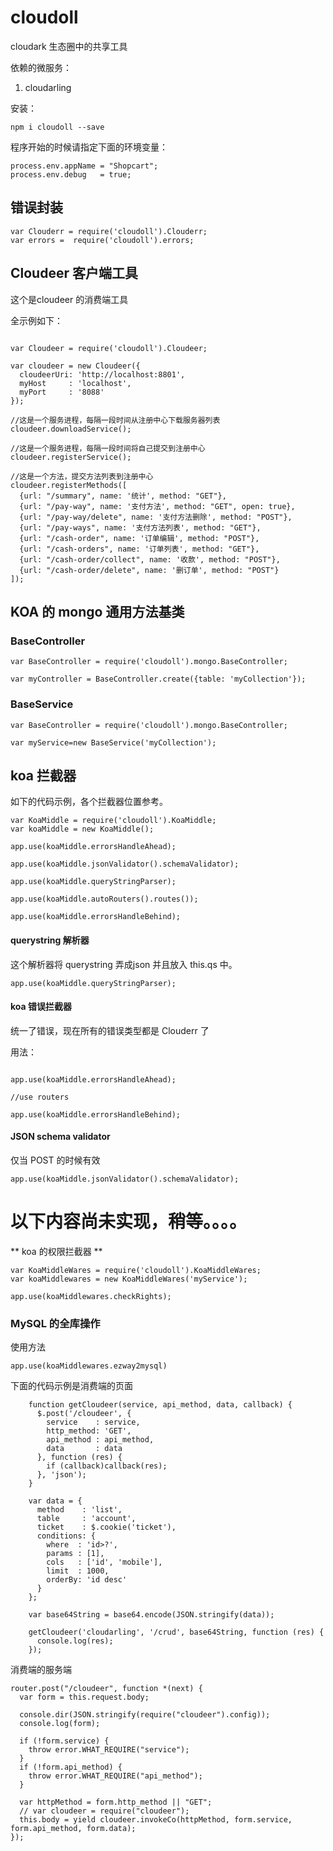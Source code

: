 # cloudoll

cloudark 生态圈中的共享工具

依赖的微服务：

1. cloudarling

安装：

```
npm i cloudoll --save
```

程序开始的时候请指定下面的环境变量：

```
process.env.appName = "Shopcart";
process.env.debug   = true;
```

## 错误封装

```
var Clouderr = require('cloudoll').Clouderr;
var errors =  require('cloudoll').errors;
```

## Cloudeer 客户端工具

这个是cloudeer 的消费端工具

全示例如下：

```

var Cloudeer = require('cloudoll').Cloudeer;

var cloudeer = new Cloudeer({
  cloudeerUri: 'http://localhost:8801',
  myHost     : 'localhost',
  myPort     : '8088'
});

//这是一个服务进程，每隔一段时间从注册中心下载服务器列表
cloudeer.downloadService();

//这是一个服务进程，每隔一段时间将自己提交到注册中心
cloudeer.registerService();

//这是一个方法，提交方法列表到注册中心
cloudeer.registerMethods([
  {url: "/summary", name: '统计', method: "GET"},
  {url: "/pay-way", name: '支付方法', method: "GET", open: true},
  {url: "/pay-way/delete", name: '支付方法删除', method: "POST"},
  {url: "/pay-ways", name: '支付方法列表', method: "GET"},
  {url: "/cash-order", name: '订单编辑', method: "POST"},
  {url: "/cash-orders", name: '订单列表', method: "GET"},
  {url: "/cash-order/collect", name: '收款', method: "POST"},
  {url: "/cash-order/delete", name: '删订单', method: "POST"}
]);

```

## KOA 的 mongo 通用方法基类

### BaseController

```
var BaseController = require('cloudoll').mongo.BaseController;

var myController = BaseController.create({table: 'myCollection'});
```

### BaseService

```
var BaseController = require('cloudoll').mongo.BaseController;

var myService=new BaseService('myCollection');
```


## koa 拦截器

如下的代码示例，各个拦截器位置参考。

```
var KoaMiddle = require('cloudoll').KoaMiddle;
var koaMiddle = new KoaMiddle();

app.use(koaMiddle.errorsHandleAhead);

app.use(koaMiddle.jsonValidator().schemaValidator);

app.use(koaMiddle.queryStringParser);

app.use(koaMiddle.autoRouters().routes());

app.use(koaMiddle.errorsHandleBehind);

```

#### querystring 解析器

这个解析器将 querystring 弄成json 并且放入 this.qs 中。

```
app.use(koaMiddle.queryStringParser);
```

#### koa 错误拦截器

统一了错误，现在所有的错误类型都是 Clouderr 了

用法：

```

app.use(koaMiddle.errorsHandleAhead);

//use routers

app.use(koaMiddle.errorsHandleBehind);

```

#### JSON schema validator

仅当 POST 的时候有效

```
app.use(koaMiddle.jsonValidator().schemaValidator);
```




# 以下内容尚未实现，稍等。。。。

** koa 的权限拦截器 **

```
var KoaMiddleWares = require('cloudoll').KoaMiddleWares;
var koaMiddlewares = new KoaMiddleWares('myService');

```


```
app.use(koaMiddlewares.checkRights);
```


### MySQL 的全库操作

使用方法

```
app.use(koaMiddlewares.ezway2mysql)
```

下面的代码示例是消费端的页面

```
    function getCloudeer(service, api_method, data, callback) {
      $.post('/cloudeer', {
        service    : service,
        http_method: 'GET',
        api_method : api_method,
        data       : data
      }, function (res) {
        if (callback)callback(res);
      }, 'json');
    }

    var data = {
      method    : 'list',
      table     : 'account',
      ticket    : $.cookie('ticket'),
      conditions: {
        where  : 'id>?',
        params : [1],
        cols   : ['id', 'mobile'],
        limit  : 1000,
        orderBy: 'id desc'
      }
    };

    var base64String = base64.encode(JSON.stringify(data));

    getCloudeer('cloudarling', '/crud', base64String, function (res) {
      console.log(res);
    });

```

消费端的服务端

```
router.post("/cloudeer", function *(next) {
  var form = this.request.body;

  console.dir(JSON.stringify(require("cloudeer").config));
  console.log(form);

  if (!form.service) {
    throw error.WHAT_REQUIRE("service");
  }
  if (!form.api_method) {
    throw error.WHAT_REQUIRE("api_method");
  }

  var httpMethod = form.http_method || "GET";
  // var cloudeer = require("cloudeer");
  this.body = yield cloudeer.invokeCo(httpMethod, form.service, form.api_method, form.data);
});
```
